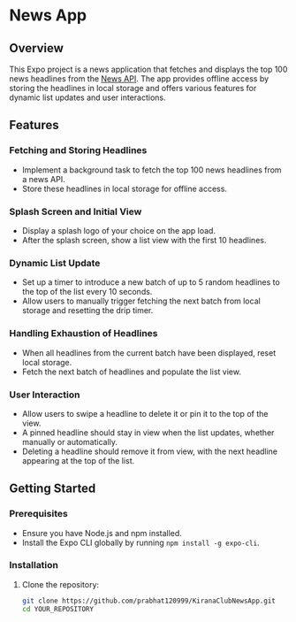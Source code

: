# News App

## Overview

This Expo project is a news application that fetches and displays the top 100 news headlines from the [News API](https://newsapi.org/). The app provides offline access by storing the headlines in local storage and offers various features for dynamic list updates and user interactions.

## Features

### Fetching and Storing Headlines

- Implement a background task to fetch the top 100 news headlines from a news API.
- Store these headlines in local storage for offline access.

### Splash Screen and Initial View

- Display a splash logo of your choice on the app load.
- After the splash screen, show a list view with the first 10 headlines.

### Dynamic List Update

- Set up a timer to introduce a new batch of up to 5 random headlines to the top of the list every 10 seconds.
- Allow users to manually trigger fetching the next batch from local storage and resetting the drip timer.

### Handling Exhaustion of Headlines

- When all headlines from the current batch have been displayed, reset local storage.
- Fetch the next batch of headlines and populate the list view.

### User Interaction

- Allow users to swipe a headline to delete it or pin it to the top of the view.
- A pinned headline should stay in view when the list updates, whether manually or automatically.
- Deleting a headline should remove it from view, with the next headline appearing at the top of the list.

## Getting Started

### Prerequisites

- Ensure you have Node.js and npm installed.
- Install the Expo CLI globally by running `npm install -g expo-cli`.

### Installation

1. Clone the repository:
   ```sh
   git clone https://github.com/prabhat120999/KiranaClubNewsApp.git
   cd YOUR_REPOSITORY
